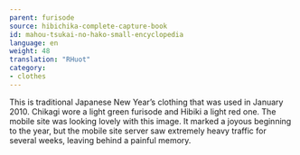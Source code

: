 ```yaml
---
parent: furisode
source: hibichika-complete-capture-book
id: mahou-tsukai-no-hako-small-encyclopedia
language: en
weight: 48
translation: "RHuot"
category:
- clothes
---
```


This is traditional Japanese New Year’s clothing that was used in January 2010. Chikagi wore a light green furisode and Hibiki a light red one. The mobile site was looking lovely with this image. It marked a joyous beginning to the year, but the mobile site server saw extremely heavy traffic for several weeks, leaving behind a painful memory.
